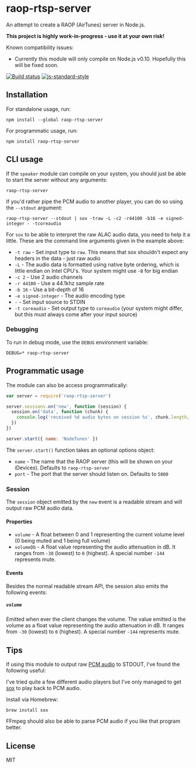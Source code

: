 # raop-rtsp-server

An attempt to create a RAOP (AirTunes) server in Node.js.

**This project is highly work-in-progress - use it at your own risk!**

Known compatibility issues:

- Currently this module will only compile on Node.js v0.10. Hopefully
  this will be fixed soon.

[![Build status](https://travis-ci.org/watson/raop-rtsp-server.svg?branch=master)](https://travis-ci.org/watson/raop-rtsp-server)
[![js-standard-style](https://img.shields.io/badge/code%20style-standard-brightgreen.svg?style=flat)](https://github.com/feross/standard)

## Installation

For standalone usage, run:

```
npm install --global raop-rtsp-server
```

For programmatic usage, run:

```
npm install raop-rtsp-server
```

## CLI usage

If the `speaker` module can compile on your system, you should just be
able to start the server without any arguments:

```
raop-rtsp-server
```

If you'd rather pipe the PCM audio to another player, you can do so
using the `--stdout` argument:

```
raop-rtsp-server --stdout | sox -traw -L -c2 -r44100 -b16 -e signed-integer - -tcoreaudio
```

For `sox` to be able to interpret the raw ALAC audio data, you need to
help it a little. These are the command line arguments given in the
example above:

- `-t raw` - Set input type to `raw`. This means that sox shouldn't
  expect any headers in the data - just raw audio
- `-L` - The audio data is formatted using native byte ordering, which
  is little endian on Intel CPU's. Your system might use `-B` for big
  endian
- `-c 2` - Use 2 audio channels
- `-r 44100` - Use a 44.1khz sample rate
- `-b 16` - Use a bit-depth of 16
- `-e signed-integer` - The audio encoding type
- `-` - Set input source to STDIN
- `-t coreaudio` - Set output type to `coreaudio` (your system might
  differ, but this must always come after your input source)

### Debugging

To run in debug mode, use the `DEBUG` environment variable:

```
DEBUG=* raop-rtsp-server
```

## Programmatic usage

The module can also be access programmatically:

```js
var server = require('raop-rtsp-server')

server.sessions.on('new', function (session) {
  session.on('data', function (chunk) {
    console.log('received %d audio bytes on session %s', chunk.length, session.id)
  })
})

server.start({ name: 'NodeTunes' })
```

The `server.start()` function takes an optional options object:

- `name` - The name that the RAOP server (this will be shown on your
  iDevices). Defaults to `raop-rtsp-server`
- `port` - The port that the server should listen on. Defaults to `5000`

### Session

The `session` object emitted by the `new` event is a readable stream and
will output raw PCM audio data.

#### Properties

- `volume` - A float between 0 and 1 representing the current volume
  level (0 being muted and 1 being full volume)
- `volumeDb` - A float value representing the audio attenuation in dB.
  It ranges from `-30` (lowest) to `0` (highest). A special number
  `-144` represents mute.

#### Events

Besides the normal readable stream API, the session also emits the
following events:

##### `volume`

Emitted when ever the client changes the volume. The value emitted is
the volume as a float value representing the audio attenuation in dB. It
ranges from `-30` (lowest) to `0` (highest). A special number `-144`
represents mute.

## Tips

If using this module to output raw [PCM
audio](https://en.wikipedia.org/wiki/Pulse-code_modulation) to STDOUT,
I've found the following useful:

I've tried quite a few different audio players but I've only managed to
get [sox](http://sox.sourceforge.net) to play back to PCM audio.

Install via Homebrew:

```
brew install sox
```

FFmpeg should also be able to parse PCM audio if you like that program
better.

## License

MIT
